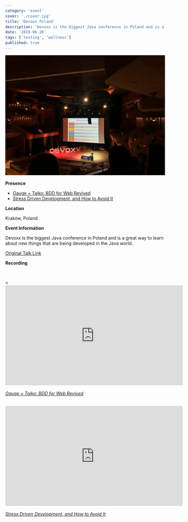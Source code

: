 ```yaml
---
category: 'event'
cover: './cover.jpg'
title: 'Devoxx Poland'
description: 'Devoxx is the biggest Java conference in Poland and is a great way to learn about new things that are being developed in the Java world.'
date: '2019-06-26'
tags: ['testing', 'wellness']
published: true
---
```

![cover](./cover.jpg)

**Presence**

- [Gauge + Taiko: BDD for Web Revived]() 
- [Stress Driven Development, and How to Avoid It]()

**Location**

Kraków, Poland

**Event Information**

Devoxx is the biggest Java conference in Poland and is a great way to learn about new things that are being developed in the Java world.
 
[Original Talk Link](http://cfp.2019.devoxx.pl/speaker/dmitry_vinnik.html)

**Recording**

<br>

<<iframe width="560" height="315" src="https://www.youtube.com/embed/eTUSYiJYL1s" title="YouTube video player" frameborder="0" allow="accelerometer; autoplay; clipboard-write; encrypted-media; gyroscope; picture-in-picture" allowfullscreen></iframe>

*[Gauge + Taiko: BDD for Web Revived]()*
<br>

<br>

<iframe width="560" height="315" src="https://www.youtube.com/embed/8vCXE4MH9K8" title="YouTube video player" frameborder="0" allow="accelerometer; autoplay; clipboard-write; encrypted-media; gyroscope; picture-in-picture" allowfullscreen></iframe>

*[Stress Driven Development, and How to Avoid It]()*

<br>